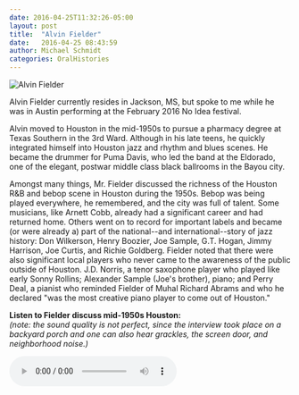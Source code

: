```yaml
---
date: 2016-04-25T11:32:26-05:00
layout: post
title:  "Alvin Fielder"
date:   2016-04-25 08:43:59
author: Michael Schmidt
categories: OralHistories
---
```


![Alvin Fielder](https://downtownmusic.net/images/5/5b2a417ec100e4017140aa7833d6e11b2a485f65.jpg)


Alvin Fielder currently resides in Jackson, MS, but spoke to me while he was in Austin performing at the February 2016 No Idea festival.

Alvin moved to Houston in the mid-1950s to pursue a pharmacy degree at Texas Southern in the 3rd Ward. Although in his late teens, he quickly integrated himself into Houston jazz and rhythm and blues scenes. He became the drummer for Puma Davis, who led the band at the Eldorado, one of the elegant, postwar middle class black ballrooms in the Bayou city. 

Amongst many things, Mr. Fielder discussed the richness of the Houston R&B and bebop scene in Houston during the 1950s. Bebop was being played everywhere, he remembered, and the city was full of talent. Some musicians, like Arnett Cobb, already had a significant career and had returned home. Others went on to record for important labels and became (or were already a) part of the national--and international--story of jazz history: Don Wilkerson, Henry Boozier, Joe Sample, G.T. Hogan, Jimmy Harrison, Joe Curtis, and Richie Goldberg. Fielder noted that there were also significant local players who never came to the awareness of the public outside of Houston. J.D. Norris, a tenor saxophone player who played like early Sonny Rollins; Alexander Sample (Joe's brother), piano; and Perry Deal, a pianist who reminded Fielder of Muhal Richard Abrams and who he declared "was the most creative piano player to come out of Houston."


**Listen to Fielder discuss mid-1950s Houston:**<br> 
*(note: the sound quality is not perfect, since the interview took place on a backyard porch and one can also hear grackles, the screen door, and neighborhood noise.)*

<audio controls>
  <source src="/assets/Houston.mp3" type="audio/mpeg">
  Your browser does not support the audio tag.
</audio>
